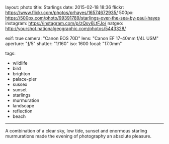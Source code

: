 layout: photo
title: Starlings
date: 2015-02-18 18:36
flickr: https://www.flickr.com/photos/prhayes/16574672935/
500px: https://500px.com/photo/99391789/starlings-over-the-sea-by-paul-hayes
instagram: https://instagram.com/p/zQsv6LtFJo/
natgeo: http://yourshot.nationalgeographic.com/photos/5443328/

exif: true
camera: "Canon EOS 70D"
lens: "Canon EF 17-40mm f/4L USM"
aperture: "ƒ/5"
shutter: "1/160"
iso: 1600
focal: "17.0mm"

tags:
  - wildlife
  - bird
  - brighton
  - palace-pier
  - sussex
  - sunset
  - starlings
  - murmuration
  - landscape
  - reflection
  - beach
---

A combination of a clear sky, low tide, sunset and enormous starling murmurations made the evening of photography an absolute pleasure.

